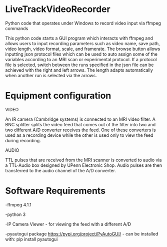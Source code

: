 # LiveTrackVideoRecorder
Python code that operates under Windows to record video input via ffmpeg commands

This python code starts a GUI program which interacts with ffmpeg and allows users to input recording parameters such as video name, save path, video length, video format, scale, and framerate. The browse button allows inputting json protocol files which can be used to auto assign some of the variables according to an MRI scan or experimental protocol. If a protocol file is selected, switch between the runs specified in the json file can be achieved with the right and left arrows. The length adapts automatically when another run is selected via the arrows.

# Equipment configuration

VIDEO

An IR camera (Cambridge systems) is connected to an MRI video filter. A BNC splitter splits the video feed that comes out of the filter into two and two different A/D converter receives the feed. One of these converters is used as a recording device while the other is used only to view the feed during recording.

AUDIO

TTL pulses that are received from the MRI scanner is converted to audio via a TTL-Audio box designed by UPenn Electronic Shop. Audio pulses are then transferred to the audio channel of the A/D converter.

# Software Requirements 
-ffmpeg 4.1.1 

-python 3 

-IP Camera Viewer - for viewing the feed with a different A/D 

-pyautogui package https://pypi.org/project/PyAutoGUI/  -  can be installed with: pip install pyautogui
